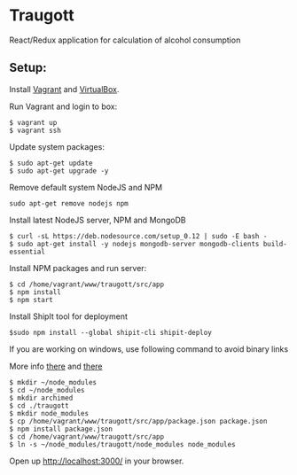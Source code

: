 Traugott
==========================================================

React/Redux application for calculation of alcohol consumption


Setup:
----------------------------------------------------------

Install [Vagrant](https://www.vagrantup.com/downloads.html) and [VirtualBox](https://www.virtualbox.org/wiki/Downloads).

Run Vagrant and login to box:

```
$ vagrant up
$ vagrant ssh
```

Update system packages:

```
$ sudo apt-get update
$ sudo apt-get upgrade -y
```

Remove default system NodeJS and NPM

```
sudo apt-get remove nodejs npm
```

Install latest NodeJS server, NPM and MongoDB

```
$ curl -sL https://deb.nodesource.com/setup_0.12 | sudo -E bash -
$ sudo apt-get install -y nodejs mongodb-server mongodb-clients build-essential
```

Install NPM packages and run server:

```
$ cd /home/vagrant/www/traugott/src/app
$ npm install
$ npm start
```

Install ShipIt tool for deployment

```
$sudo npm install --global shipit-cli shipit-deploy
```

If you are working on windows, use following command to avoid binary links

More info [there](http://perrymitchell.net/article/npm-symlinks-through-vagrant-windows/)
and [there](http://superuser.com/questions/124679/how-do-i-create-a-link-in-windows-7-home-premium-as-a-regular-user?answertab=votes#125981)

```
$ mkdir ~/node_modules
$ cd ~/node_modules
$ mkdir archimed
$ cd ./traugott
$ mkdir node_modules
$ cp /home/vagrant/www/traugott/src/app/package.json package.json
$ npm install package.json
$ cd /home/vagrant/www/traugott/src/app
$ ln -s ~/node_modules/traugott/node_modules node_modules
```

Open up [http://localhost:3000/](http://localhost:3000/) in your browser.
